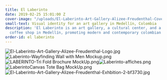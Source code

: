 ```yaml
---
title: El Laberinto
date: 2019-02-25 15:01:00 Z
cover-image: "/uploads/El-Laberinto-Art-Gallery-Alizee-Freudenthal-Cover.jpg"
small-text: Visual identity for an art gallery in Medellín, Colombia
description: 'El Laberinto is an art gallery, a cultural center, and a book shop /
  coffee shop in Medellín, promoting modern and contemporary colombian artists. '
order-id: el laberinto
---
```


![El-Laberinto-Art-Gallery-Alizee-Freudenthal-Logo.jpg](/uploads/El-Laberinto-Art-Gallery-Alizee-Freudenthal-Logo.jpg)![Laberinto-Wayfinding Wall with Men Mockup.png](/uploads/Laberinto-Wayfinding%20Wall%20with%20Men%20Mockup.png)![LABERINTO-Tri Fold Brochure MockUp.png](/uploads/LABERINTO-Tri%20Fold%20Brochure%20MockUp.png)![Laberinto-affiches.png](/uploads/Laberinto-affiches.png)![LaberintoCanvas Tote Bag MockUp.png](/uploads/LaberintoCanvas%20Tote%20Bag%20MockUp.png)![El-Laberinto-Art-Gallery-Alizee-Freudenthal-Exhbition-2-bf3730.jpg](/uploads/El-Laberinto-Art-Gallery-Alizee-Freudenthal-Exhbition-2-bf3730.jpg)